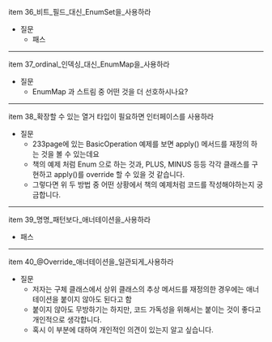 item 36_비트_필드_대신_EnumSet을_사용하라
- 질문
    - 패스

---


item 37_ordinal_인덱싱_대신_EnumMap을_사용하라
- 질문
    - EnumMap 과 스트림 중 어떤 것을 더 선호하시나요?

---

item 38_확장할 수 있는 열거 타입이 필요하면 인터페이스를 사용하라
- 질문
    - 233page에 있는 BasicOperation 예제를 보면 apply() 메서드를 재정의 하는 것을 볼 수 있는데요
    - 책의 예제 처럼 Enum 으로 하는 것과, PLUS, MINUS 등등 각각 클래스를 구현하고 apply()를 override 할 수 있을 것 같습니다.
    - 그렇다면 위 두 방법 중 어떤 상황에서 책의 예제처럼 코드를 작성해야하는지 궁금합니다.

---

item 39_명명_패턴보다_애너테이션을_사용하라
- 패스

---

item 40_@Override_애너테이션을_일관되게_사용하라
- 질문
    - 저자는 구체 클래스에서 상위 클래스의 추상 메서드를 재정의한 경우에는 애너테이션을 붙이지 않아도 된다고 함
    - 붙이지 않아도 무방하기는 하지만, 코드 가독성을 위해서는 붙이는 것이 좋다고 개인적으로 생각합니다. 
    - 혹시 이 부분에 대하여 개인적인 의견이 있는지 알고 싶습니다.
  



